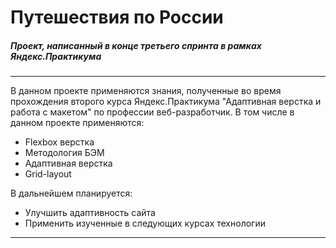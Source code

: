 # Путешествия по России
##### Проект, написанный в конце третьего спринта в рамках Яндекс.Практикума

---
В данном проекте применяются знания, полученные во время прохождения второго курса Яндекс.Практикума "Адаптивная верстка и работа с макетом" по профессии веб-разработчик. В том числе в данном проекте применяются:
* Flexbox верстка
* Методология БЭМ
* Адаптивная верстка
* Grid-layout

В дальнейшем планируется:
* Улучшить адаптивность сайта
* Применить изученные в следующих курсах технологии
---
